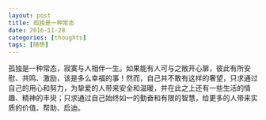 ```yaml
---
layout: post
title: 孤独是一种常态
date: 2016-11-28
categories: [thoughts]
tags: [随想]
---
```


孤独是一种常态，寂寞与人相伴一生。如果能有人可与之敞开心扉，彼此有所安慰、共鸣、激励，该是多么幸福的事！然而，自己并不敢有这样的奢望，只求通过自己的用心和努力，为挚爱的人带来安全和温暖，并在此之上还有一些生活的情趣、精神的丰臾；只求通过自己始终如一的勤奋和有限的智慧，给更多的人带来实质的价值、帮助、启迪。
